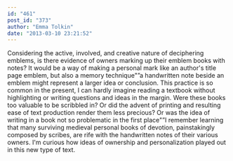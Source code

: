 ```yaml
---
id: "461"
post_id: "373"
author: "Emma Tolkin"
date: "2013-03-10 23:21:52"
---
```

Considering the active, involved, and creative nature of deciphering emblems, is there evidence of owners marking up their emblem books with notes? It would be a way of making a personal mark like an author's title page emblem, but also a memory technique"”a handwritten note beside an emblem might represent a larger idea or conclusion. This practice is so common in the present, I can hardly imagine reading a textbook without highlighting or writing questions and ideas in the margin. Were these books too valuable to be scribbled in? Or did the advent of printing and resulting ease of text production render them less precious? Or was the idea of writing in a book not so problematic in the first place"”I remember learning that many surviving medieval personal books of devotion, painstakingly composed by scribes, are rife with the handwritten notes of their various owners. I'm curious how ideas of ownership and personalization played out in this new type of text.
